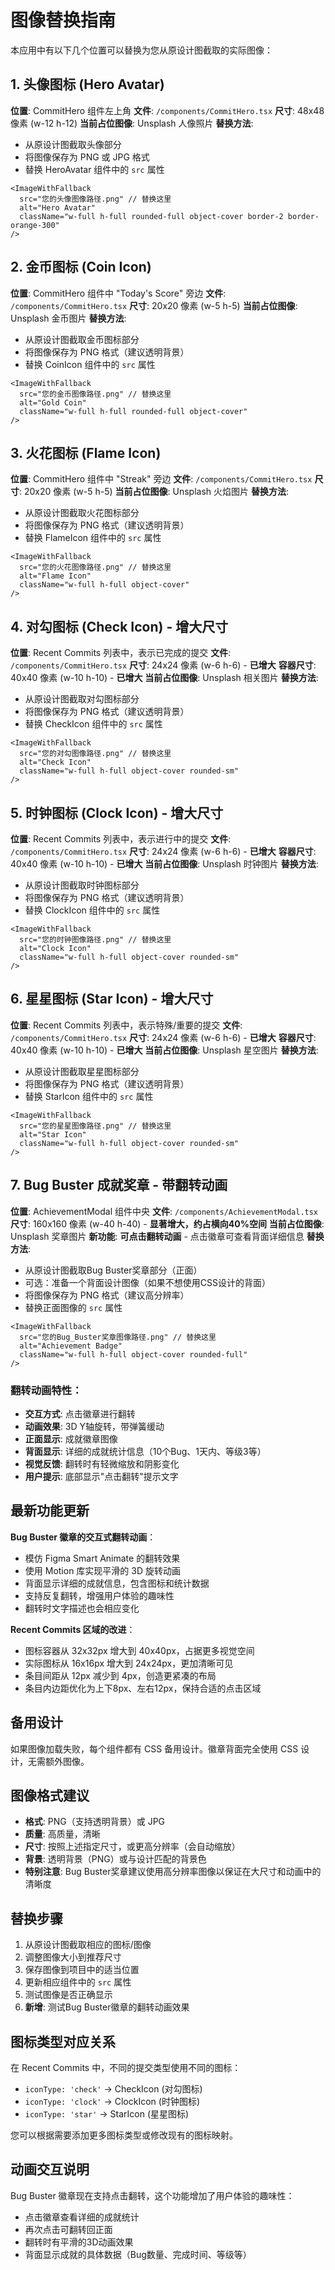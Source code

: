 # 图像替换指南

本应用中有以下几个位置可以替换为您从原设计图截取的实际图像：

## 1. 头像图标 (Hero Avatar)
**位置**: CommitHero 组件左上角
**文件**: `/components/CommitHero.tsx`
**尺寸**: 48x48 像素 (w-12 h-12)
**当前占位图像**: Unsplash 人像照片
**替换方法**: 
- 从原设计图截取头像部分
- 将图像保存为 PNG 或 JPG 格式
- 替换 HeroAvatar 组件中的 `src` 属性

```tsx
<ImageWithFallback
  src="您的头像图像路径.png" // 替换这里
  alt="Hero Avatar"
  className="w-full h-full rounded-full object-cover border-2 border-orange-300"
/>
```

## 2. 金币图标 (Coin Icon)
**位置**: CommitHero 组件中 "Today's Score" 旁边
**文件**: `/components/CommitHero.tsx`
**尺寸**: 20x20 像素 (w-5 h-5)
**当前占位图像**: Unsplash 金币图片
**替换方法**:
- 从原设计图截取金币图标部分
- 将图像保存为 PNG 格式（建议透明背景）
- 替换 CoinIcon 组件中的 `src` 属性

```tsx
<ImageWithFallback
  src="您的金币图像路径.png" // 替换这里
  alt="Gold Coin"
  className="w-full h-full rounded-full object-cover"
/>
```

## 3. 火花图标 (Flame Icon)
**位置**: CommitHero 组件中 "Streak" 旁边
**文件**: `/components/CommitHero.tsx`
**尺寸**: 20x20 像素 (w-5 h-5)
**当前占位图像**: Unsplash 火焰图片
**替换方法**:
- 从原设计图截取火花图标部分
- 将图像保存为 PNG 格式（建议透明背景）
- 替换 FlameIcon 组件中的 `src` 属性

```tsx
<ImageWithFallback
  src="您的火花图像路径.png" // 替换这里
  alt="Flame Icon"
  className="w-full h-full object-cover"
/>
```

## 4. 对勾图标 (Check Icon) - 增大尺寸
**位置**: Recent Commits 列表中，表示已完成的提交
**文件**: `/components/CommitHero.tsx`
**尺寸**: 24x24 像素 (w-6 h-6) - **已增大**
**容器尺寸**: 40x40 像素 (w-10 h-10) - **已增大**
**当前占位图像**: Unsplash 相关图片
**替换方法**:
- 从原设计图截取对勾图标部分
- 将图像保存为 PNG 格式（建议透明背景）
- 替换 CheckIcon 组件中的 `src` 属性

```tsx
<ImageWithFallback
  src="您的对勾图像路径.png" // 替换这里
  alt="Check Icon"
  className="w-full h-full object-cover rounded-sm"
/>
```

## 5. 时钟图标 (Clock Icon) - 增大尺寸
**位置**: Recent Commits 列表中，表示进行中的提交
**文件**: `/components/CommitHero.tsx`
**尺寸**: 24x24 像素 (w-6 h-6) - **已增大**
**容器尺寸**: 40x40 像素 (w-10 h-10) - **已增大**
**当前占位图像**: Unsplash 时钟图片
**替换方法**:
- 从原设计图截取时钟图标部分
- 将图像保存为 PNG 格式（建议透明背景）
- 替换 ClockIcon 组件中的 `src` 属性

```tsx
<ImageWithFallback
  src="您的时钟图像路径.png" // 替换这里
  alt="Clock Icon"
  className="w-full h-full object-cover rounded-sm"
/>
```

## 6. 星星图标 (Star Icon) - 增大尺寸
**位置**: Recent Commits 列表中，表示特殊/重要的提交
**文件**: `/components/CommitHero.tsx`
**尺寸**: 24x24 像素 (w-6 h-6) - **已增大**
**容器尺寸**: 40x40 像素 (w-10 h-10) - **已增大**
**当前占位图像**: Unsplash 星空图片
**替换方法**:
- 从原设计图截取星星图标部分
- 将图像保存为 PNG 格式（建议透明背景）
- 替换 StarIcon 组件中的 `src` 属性

```tsx
<ImageWithFallback
  src="您的星星图像路径.png" // 替换这里
  alt="Star Icon"
  className="w-full h-full object-cover rounded-sm"
/>
```

## 7. Bug Buster 成就奖章 - 带翻转动画
**位置**: AchievementModal 组件中央
**文件**: `/components/AchievementModal.tsx`
**尺寸**: 160x160 像素 (w-40 h-40) - **显著增大，约占横向40%空间**
**当前占位图像**: Unsplash 奖章图片
**新功能**: **可点击翻转动画** - 点击徽章可查看背面详细信息
**替换方法**:
- 从原设计图截取Bug Buster奖章部分（正面）
- 可选：准备一个背面设计图像（如果不想使用CSS设计的背面）
- 将图像保存为 PNG 格式（建议高分辨率）
- 替换正面图像的 `src` 属性

```tsx
<ImageWithFallback
  src="您的Bug_Buster奖章图像路径.png" // 替换这里
  alt="Achievement Badge"
  className="w-full h-full object-cover rounded-full"
/>
```

### 翻转动画特性：
- **交互方式**: 点击徽章进行翻转
- **动画效果**: 3D Y轴旋转，带弹簧缓动
- **正面显示**: 成就徽章图像
- **背面显示**: 详细的成就统计信息（10个Bug、1天内、等级3等）
- **视觉反馈**: 翻转时有轻微缩放和阴影变化
- **用户提示**: 底部显示"点击翻转"提示文字

## 最新功能更新
**Bug Buster 徽章的交互式翻转动画**：
- 模仿 Figma Smart Animate 的翻转效果
- 使用 Motion 库实现平滑的 3D 旋转动画
- 背面显示详细的成就信息，包含图标和统计数据
- 支持反复翻转，增强用户体验的趣味性
- 翻转时文字描述也会相应变化

**Recent Commits 区域的改进**：
- 图标容器从 32x32px 增大到 40x40px，占据更多视觉空间
- 实际图标从 16x16px 增大到 24x24px，更加清晰可见
- 条目间距从 12px 减少到 4px，创造更紧凑的布局
- 条目内边距优化为上下8px、左右12px，保持合适的点击区域

## 备用设计
如果图像加载失败，每个组件都有 CSS 备用设计。徽章背面完全使用 CSS 设计，无需额外图像。

## 图像格式建议
- **格式**: PNG（支持透明背景）或 JPG
- **质量**: 高质量，清晰
- **尺寸**: 按照上述指定尺寸，或更高分辨率（会自动缩放）
- **背景**: 透明背景（PNG）或与设计匹配的背景色
- **特别注意**: Bug Buster奖章建议使用高分辨率图像以保证在大尺寸和动画中的清晰度

## 替换步骤
1. 从原设计图截取相应的图标/图像
2. 调整图像大小到推荐尺寸
3. 保存图像到项目中的适当位置
4. 更新相应组件中的 `src` 属性
5. 测试图像是否正确显示
6. **新增**: 测试Bug Buster徽章的翻转动画效果

## 图标类型对应关系
在 Recent Commits 中，不同的提交类型使用不同的图标：
- `iconType: 'check'` → CheckIcon (对勾图标)
- `iconType: 'clock'` → ClockIcon (时钟图标)  
- `iconType: 'star'` → StarIcon (星星图标)

您可以根据需要添加更多图标类型或修改现有的图标映射。

## 动画交互说明
Bug Buster 徽章现在支持点击翻转，这个功能增加了用户体验的趣味性：
- 点击徽章查看详细的成就统计
- 再次点击可翻转回正面
- 翻转时有平滑的3D动画效果
- 背面显示成就的具体数据（Bug数量、完成时间、等级等）